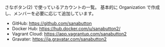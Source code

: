さなボタン(2) で使っているアカウントの一覧。
基本的に Organization で作成し、メンバーを必要に応じて追加しています。

- GitHub: https://github.com/sanabutton
- Docker Hub: https://hub.docker.com/u/sanabutton2/
- Vagrant Cloud: https://app.vagrantup.com/sanabutton2
- Gravater: https://ja.gravatar.com/sanabutton2
